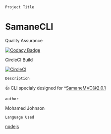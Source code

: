 ````````````
Project Title
````````````
# SamaneCLI

Quality Assurance

[![Codacy Badge](https://api.codacy.com/project/badge/Grade/52b7e7291f8341dba2fd9e4b73f18265)](https://app.codacy.com/app/LPIX-11/SamaneCLI?utm_source=github.com&utm_medium=referral&utm_content=LPIX-11/SamaneCLI&utm_campaign=Badge_Grade_Dashboard)

CircleCI Build

[![CircleCI](https://circleci.com/gh/LPIX-11/SamaneCLI.svg?style=svg)](https://circleci.com/gh/LPIX-11/SamaneCLI)

````````````
Description 
````````````
:+1: CLI specialy designed for ^SamaneMVC@2.0.1

````````````
author
````````````
Mohamed Johnson

`````````````
Language Used
``````````````

[nodejs](https://nodejs.org/en/)


